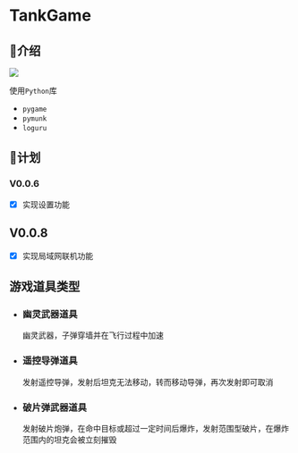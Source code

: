 # TankGame

## 📄介绍

![](https://img.shields.io/badge/Python%203.12.7-3776AB?style=for-the-badge&logo=python&logoColor=white)

使用`Python`库
- `pygame`
- `pymunk`
- `loguru`

## 🎯计划
### V0.0.6
- [X] 实现设置功能

## V0.0.8 
- [X] 实现局域网联机功能


## 游戏道具类型

- ### 幽灵武器道具

    幽灵武器，子弹穿墙并在飞行过程中加速

- ### 遥控导弹道具

    发射遥控导弹，发射后坦克无法移动，转而移动导弹，再次发射即可取消

- ### 破片弹武器道具

    发射破片炮弹，在命中目标或超过一定时间后爆炸，发射范围型破片，在爆炸范围内的坦克会被立刻摧毁
